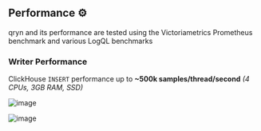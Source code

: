 ## Performance ⚙️

qryn and its performance are tested using the Victoriametrics Prometheus benchmark and various LogQL benchmarks

### Writer Performance
ClickHouse `INSERT` performance up to **~500k samples/thread/second** _(4 CPUs, 3GB RAM, SSD)_

![image](https://user-images.githubusercontent.com/1423657/187044328-b300b810-0e1b-46e3-8878-067d0a9fb6f7.png)

![image](https://user-images.githubusercontent.com/1423657/187044346-cd3a6d66-0f05-4993-a6ba-b44727bbdc81.png)
